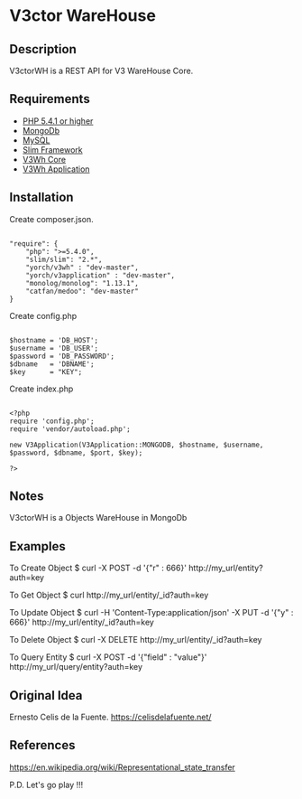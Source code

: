 # V3ctor WareHouse #

## Description ##
V3ctorWH is a REST API for V3 WareHouse Core.

## Requirements ##
* [PHP 5.4.1 or higher](http://www.php.net/)
* [MongoDb](http://www.mongodb.org/)
* [MySQL](https://www.mysql.com/)
* [Slim Framework](http://www.slimframework.com/)
* [V3Wh Core](https://github.com/yorch81/v3wh)
* [V3Wh Application](https://github.com/yorch81/v3application)

## Installation ##
Create composer.json.
~~~

"require": {
	"php": ">=5.4.0",
    "slim/slim": "2.*",
    "yorch/v3wh" : "dev-master",
    "yorch/v3application" : "dev-master",
    "monolog/monolog": "1.13.1",
    "catfan/medoo": "dev-master"
}

~~~

Create config.php

~~~

$hostname = 'DB_HOST';
$username = 'DB_USER';
$password = 'DB_PASSWORD';
$dbname   = 'DBNAME';
$key      = "KEY";

~~~

Create index.php
~~~

<?php
require 'config.php';
require 'vendor/autoload.php';

new V3Application(V3Application::MONGODB, $hostname, $username, $password, $dbname, $port, $key);

?>

~~~

## Notes ##
V3ctorWH is a Objects WareHouse in MongoDb

## Examples ##
To Create Object
$ curl -X POST -d '{"r" : 666}' http://my_url/entity?auth=key

To Get Object
$ curl http://my_url/entity/_id?auth=key

To Update Object
$ curl -H 'Content-Type:application/json' -X PUT -d '{"y" : 666}' http://my_url/entity/_id?auth=key

To Delete Object
$ curl -X DELETE http://my_url/entity/_id?auth=key

To Query Entity
$ curl -X POST -d '{"field" : "value"}' http://my_url/query/entity?auth=key

## Original Idea ##
Ernesto Celis de la Fuente.
https://celisdelafuente.net/

## References ##
https://en.wikipedia.org/wiki/Representational_state_transfer

P.D. Let's go play !!!




